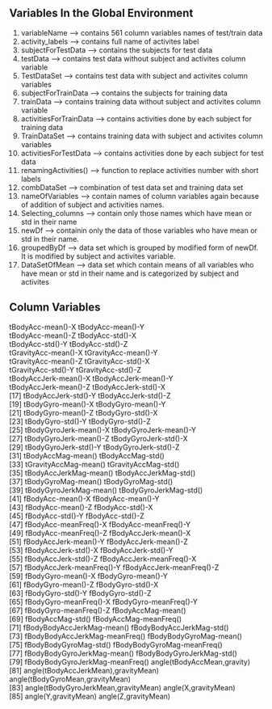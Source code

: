 ## Variables In the Global Environment
1.  variableName --> contains 561 column variables names of test/train data
2.  activity_labels --> contains full name of activites label
3.  subjectForTestData --> contains the subjects for test data
4.  testData --> contains test data without subject and activites column variable
5.  TestDataSet --> contains test data with subject and activites column variables
6.  subjectForTrainData --> contains the subjects for training data
7.  trainData --> contains training data without subject and activites column variable
8.  activitiesForTrainData --> contains activities done by each subject for training data
9.  TrainDataSet --> contains training data with subject and activites column variables
10. activitiesForTestData --> contains activities done by each subject for test data
11. renamingActivities() --> function to replace activities number with short labels
12. combDataSet --> combination of test data set and training data set
13. nameOfVariables --> contain names of column variables again because of addition of subject and activities names.
14. Selecting_columns --> contain only those names which have mean or std in their name
15. newDf --> containin only the data of those variables who have mean or std in their name.
16. groupedByDf --> data set which is grouped by modified form of newDf. It is modified by subject and activites variable.
17. DataSetOfMean --> data set which contain means of all variables who have mean or std in their name and is categorized by subject and activites

## Column Variables
  tBodyAcc-mean()-X                    tBodyAcc-mean()-Y                   
  tBodyAcc-mean()-Z                    tBodyAcc-std()-X                    
  tBodyAcc-std()-Y                     tBodyAcc-std()-Z                    
  tGravityAcc-mean()-X                 tGravityAcc-mean()-Y                
  tGravityAcc-mean()-Z                 tGravityAcc-std()-X                 
  tGravityAcc-std()-Y                  tGravityAcc-std()-Z                 
 tBodyAccJerk-mean()-X                tBodyAccJerk-mean()-Y               
 tBodyAccJerk-mean()-Z                tBodyAccJerk-std()-X                
[17] tBodyAccJerk-std()-Y                 tBodyAccJerk-std()-Z                
[19] tBodyGyro-mean()-X                   tBodyGyro-mean()-Y                  
[21] tBodyGyro-mean()-Z                   tBodyGyro-std()-X                   
[23] tBodyGyro-std()-Y                    tBodyGyro-std()-Z                   
[25] tBodyGyroJerk-mean()-X               tBodyGyroJerk-mean()-Y              
[27] tBodyGyroJerk-mean()-Z               tBodyGyroJerk-std()-X               
[29] tBodyGyroJerk-std()-Y                tBodyGyroJerk-std()-Z               
[31] tBodyAccMag-mean()                   tBodyAccMag-std()                   
[33] tGravityAccMag-mean()                tGravityAccMag-std()                
[35] tBodyAccJerkMag-mean()               tBodyAccJerkMag-std()               
[37] tBodyGyroMag-mean()                  tBodyGyroMag-std()                  
[39] tBodyGyroJerkMag-mean()              tBodyGyroJerkMag-std()              
[41] fBodyAcc-mean()-X                    fBodyAcc-mean()-Y                   
[43] fBodyAcc-mean()-Z                    fBodyAcc-std()-X                    
[45] fBodyAcc-std()-Y                     fBodyAcc-std()-Z                    
[47] fBodyAcc-meanFreq()-X                fBodyAcc-meanFreq()-Y               
[49] fBodyAcc-meanFreq()-Z                fBodyAccJerk-mean()-X               
[51] fBodyAccJerk-mean()-Y                fBodyAccJerk-mean()-Z               
[53] fBodyAccJerk-std()-X                 fBodyAccJerk-std()-Y                
[55] fBodyAccJerk-std()-Z                 fBodyAccJerk-meanFreq()-X           
[57] fBodyAccJerk-meanFreq()-Y            fBodyAccJerk-meanFreq()-Z           
[59] fBodyGyro-mean()-X                   fBodyGyro-mean()-Y                  
[61] fBodyGyro-mean()-Z                   fBodyGyro-std()-X                   
[63] fBodyGyro-std()-Y                    fBodyGyro-std()-Z                   
[65] fBodyGyro-meanFreq()-X               fBodyGyro-meanFreq()-Y              
[67] fBodyGyro-meanFreq()-Z               fBodyAccMag-mean()                  
[69] fBodyAccMag-std()                    fBodyAccMag-meanFreq()              
[71] fBodyBodyAccJerkMag-mean()           fBodyBodyAccJerkMag-std()           
[73] fBodyBodyAccJerkMag-meanFreq()       fBodyBodyGyroMag-mean()             
[75] fBodyBodyGyroMag-std()               fBodyBodyGyroMag-meanFreq()         
[77] fBodyBodyGyroJerkMag-mean()          fBodyBodyGyroJerkMag-std()          
[79] fBodyBodyGyroJerkMag-meanFreq()      angle(tBodyAccMean,gravity)         
[81] angle(tBodyAccJerkMean),gravityMean) angle(tBodyGyroMean,gravityMean)    
[83] angle(tBodyGyroJerkMean,gravityMean) angle(X,gravityMean)                
[85] angle(Y,gravityMean)                 angle(Z,gravityMean)        
